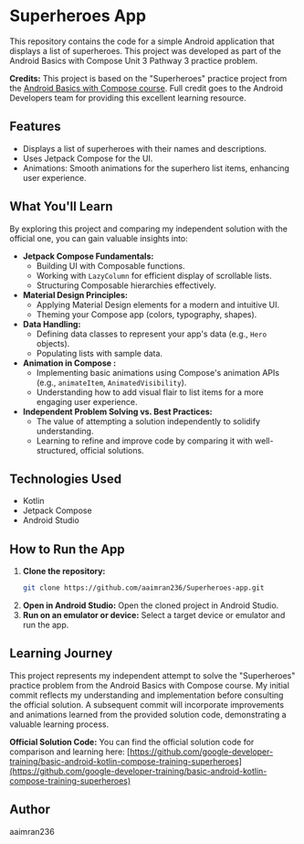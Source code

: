 # Superheroes App

This repository contains the code for a simple Android application that displays a list of superheroes. This project was developed as part of the Android Basics with Compose Unit 3 Pathway 3 practice problem.

**Credits:** This project is based on the "Superheroes" practice project from the [Android Basics with Compose course](https://developer.android.com/codelabs/basic-android-kotlin-compose-practice-superheroes). Full credit goes to the Android Developers team for providing this excellent learning resource.


## Features

* Displays a list of superheroes with their names and descriptions.
* Uses Jetpack Compose for the UI.
* Animations: Smooth animations for the superhero list items, enhancing user experience.


## What You'll Learn

By exploring this project and comparing my independent solution with the official one, you can gain valuable insights into:

* **Jetpack Compose Fundamentals:**
    * Building UI with Composable functions.
    * Working with `LazyColumn` for efficient display of scrollable lists.
    * Structuring Composable hierarchies effectively.
* **Material Design Principles:**
    * Applying Material Design elements for a modern and intuitive UI.
    * Theming your Compose app (colors, typography, shapes).
* **Data Handling:**
    * Defining data classes to represent your app's data (e.g., `Hero` objects).
    * Populating lists with sample data.
* **Animation in Compose :**
    * Implementing basic animations using Compose's animation APIs (e.g., `animateItem`, `AnimatedVisibility`).
    * Understanding how to add visual flair to list items for a more engaging user experience.
* **Independent Problem Solving vs. Best Practices:**
    * The value of attempting a solution independently to solidify understanding.
    * Learning to refine and improve code by comparing it with well-structured, official solutions.

## Technologies Used

* Kotlin
* Jetpack Compose
* Android Studio


## How to Run the App

1.  **Clone the repository:**
    ```bash
    git clone https://github.com/aaimran236/Superheroes-app.git
    ```
2.  **Open in Android Studio:**
    Open the cloned project in Android Studio.
3.  **Run on an emulator or device:**
    Select a target device or emulator and run the app.



## Learning Journey

This project represents my independent attempt to solve the "Superheroes" practice problem from the Android Basics with Compose course. My initial commit reflects my understanding and implementation before consulting the official solution. A subsequent commit will incorporate improvements and animations learned from the provided solution code, demonstrating a valuable learning process.

**Official Solution Code:** You can find the official solution code for comparison and learning here: [https://github.com/google-developer-training/basic-android-kotlin-compose-training-superheroes](https://github.com/google-developer-training/basic-android-kotlin-compose-training-superheroes)


## Author
aaimran236
